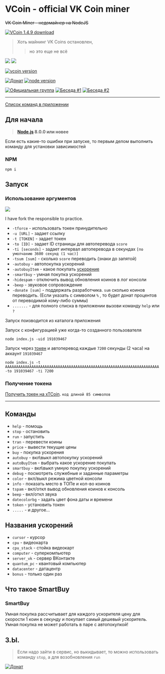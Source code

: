 # VCoin - official VK Coin miner

<s>VK Coin Miner - недомайнер на NodeJS</s>

[![VCoin 1.4.9 download](https://img.shields.io/badge/VCoin%201.4.9-download-blue.svg?logo=github&style=for-the-badge)](https://github.com/xTCry/VCoin/archive/master.zip)

> Хоть майнинг VK Coins остановлен,
>> но это еще не всё

![](https://pp.userapi.com/c855028/v855028357/1734f/9kFW8iHOxHc.jpg)
![](https://pp.userapi.com/c845122/v845122441/1e9fb5/7-vBaawGgh0.jpg)

[![vcoin version](https://img.shields.io/badge/VCoin-1.4.9-purple.svg?style=flat-square)](https://github.com/xTCry/VCoin/)

[![Донат](https://img.shields.io/badge/Донат-Qiwi-orange.svg)](https://qiwi.me/xtcry)
[![node version](https://img.shields.io/badge/node->%3D8.0-blue.svg?style=flat-square)](https://nodejs.org/)

[![Официальная группа](https://img.shields.io/badge/Официальная-группа-green.svg)](https://vk.cc/9ghtmS)
[![Беседа #1](https://img.shields.io/badge/Беседа-%231-yellow.svg?style=flat-square)](https://vk.cc/9fmVAc)
[![Беседа #2](https://img.shields.io/badge/Беседа-%232-yellow.svg?style=flat-square)](https://vk.cc/9ghKxb)


***

[Список команд в приложении](#команды)

## Для начала
> **[Node.js](https://nodejs.org/) 8.0.0 или новее**

Если есть какие-то ошибки при запуске, то первым делом выполнить команду для установки зависимостей
### NPM
```shell
npm i
```

## Запуск

### Использование аргументов

![](https://pp.userapi.com/c847020/v847020485/1d72be/ktfWqwnMjEY.jpg)

I have fork the responsible to practice.

* `-tforce`         - использовать токен принудительно
* `-u [URL]`        - задает ссылку
* `-t [TOKEN]`      - задает токен
* `-to [ID]`        - задает ID страницы для автоперевода `score`
* `-ti [seconds]`   - задает интервал автоперевода в секундах `[по умолчанию 3600 секунд (1 час)]`
* `-tsum [sum]`     - сколько `score` переводить (знаки до запятой)
* `-autobuy`        - автопокупка ускорений
* `-autobuyItem`    - какое покупать [ускорение](#названия-ускорений)
* `-smartbuy`       - умная покупка ускорений
* `-hidespam`       - отключить вывод обновления коинов в лог консоли
* `-beep`           - звуковое сопровождение
* `-donate [sum]`   - поддержать разработчика. `sum` сколько коинов переводить. (Если указать с символом `%` , то будет донат процентов от переводимой кому-либо суммы)
* `.......`         - для полного списка в приложении вызови команду `help` или `?`

Запуск поизводится из каталога приложения

<!-- Запуск через [токен](#получение-токена) и донат в виде 1% от переводимых коинов разработчику
```shell
node index.js -t AAAAAAAAAAAAAAAAAAAAAAAAAAAAAAAAAAAAAAAAAAAAAAAAAAAAAAAAAAAAAAAAAAAAAA -donate 1%
``` -->

Запуск с конфигурацией уже когда-то созданного пользователя
```shell
node index.js -uid 191039467
```

Запуск через [токен](#получение-токена) и автоперевод каждые `7200` секунды (2 часа) на аккаунт `191039467`
```shell
node index.js -t AAAAAAAAAAAAAAAAAAAAAAAAAAAAAAAAAAAAAAAAAAAAAAAAAAAAAAAAAAAAAAAAAAAAAA -to 191039467 -ti 7200 
```



### Получение токена

[Получить токен на xTCoin](https://vk.cc/9gjvSG). `код длиной 85 символов`

***


## Команды

- `help`     - помощь 
- `stop`     - остановить 
- `run`      - запустить 
- `tran`     - перевести коины
- `price`    - вывести текущие цены 
- `buy`      - покупка ускорения
- `autobuy`  - вкл\выкл автопокупку ускорений
- `autoBuyItem` - выбрать какое ускорение покупать
- `smartbuy` - вкл\выкл умную покупку ускорений
- `debug`    - посмотреть служебные и заданные параметры
- `color`    - вкл/выкл режима цветной консоли
- `info`     - показать место в ТОПе и кол-во коинов
- `tspam`    - вкл/откл вывод обновления коинов к консоль
- `beep`     - вкл/откл звука
- `datecolorbg`   - задать цвет фона даты и времени
- `token`   - установить токен
- `.....`   - и другое...

## Названия ускорений
- `cursor` - курсор
- `cpu` - видеокарта
- `cpu_stack` - стойка видеокарт
- `computer` - суперкомпьютер
- `server_vk` - сервер ВКонтакте
- `quantum_pc` - квантовый компьютер
- `datacenter` - датацентр
- `bonus` - только один раз

## Что такое SmartBuy

### SmartBuy
Умная покупка рассчитывает для каждого ускорителя цену для скорости 1 коин в секунду и покупает самый дешевый ускоритель.
Умная покупка не может работать в паре с автопокупкой!


## З.Ы.
> Если надо зайти в сервис, но выкидывает, то можно использовать команду `stop`, а для возобновления `run`

[![Донат](https://img.shields.io/badge/Донат-Qiwi-orange.svg)](https://qiwi.me/xtcry)
